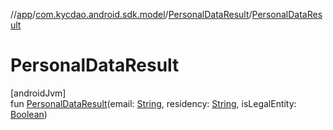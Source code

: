 //[app](../../../index.md)/[com.kycdao.android.sdk.model](../index.md)/[PersonalDataResult](index.md)/[PersonalDataResult](-personal-data-result.md)

# PersonalDataResult

[androidJvm]\
fun [PersonalDataResult](-personal-data-result.md)(email: [String](https://kotlinlang.org/api/latest/jvm/stdlib/kotlin/-string/index.html), residency: [String](https://kotlinlang.org/api/latest/jvm/stdlib/kotlin/-string/index.html), isLegalEntity: [Boolean](https://kotlinlang.org/api/latest/jvm/stdlib/kotlin/-boolean/index.html))
